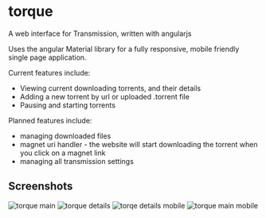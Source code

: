 # torque
A web interface for Transmission, written with angularjs

Uses the angular Material library for a fully responsive, mobile friendly single page application.

Current features include:
+ Viewing current downloading torrents, and their details
+ Adding a new torrent by url or uploaded .torrent file
+ Pausing and starting torrents

Planned features include: 
+ managing downloaded files
+ magnet uri handler - the website will start downloading the torrent when you click on a magnet link
+ managing all transmission settings

## Screenshots
![torque main](https://cloud.githubusercontent.com/assets/7330103/8752140/992d5cf0-2c6f-11e5-9471-a7364c356bd7.png)
![torque details](https://cloud.githubusercontent.com/assets/7330103/8752143/a06b0f4e-2c6f-11e5-997d-e1763743a1c7.png)
![torqe details mobile](https://cloud.githubusercontent.com/assets/7330103/8753027/9d15b672-2c75-11e5-8ff3-1c874c304a24.png)
![torque main mobile](https://cloud.githubusercontent.com/assets/7330103/8753029/9ef628e6-2c75-11e5-8f79-ff97238039a2.png)
